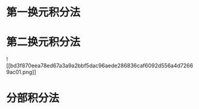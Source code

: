 # 第一换元积分法


# 第二换元积分法
![[bd3f870eea78ed67a3a9a2bbf5dac96aede286836caf6092d556a4d72669ac01.png]]

# 分部积分法